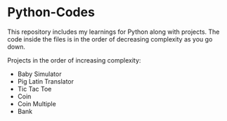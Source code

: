 # Python-Codes
This repository includes my learnings for Python along with projects. The code inside the files is in the order of decreasing complexity as you go down. 

Projects in the order of increasing complexity:
* Baby Simulator
* Pig Latin Translator
* Tic Tac Toe
* Coin
* Coin Multiple
* Bank

